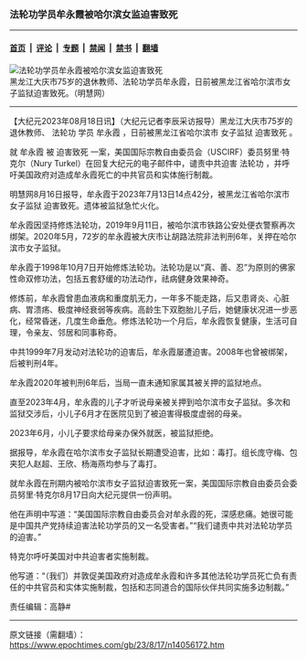 ### 法轮功学员牟永霞被哈尔滨女监迫害致死

---

#### [首页](../../../..?n14056172) &nbsp;|&nbsp; [评论](../../../../../epoch-comment?n14056172) &nbsp;|&nbsp; [专题](../../../../../epoch-special?n14056172) &nbsp;|&nbsp; [禁闻](../../../../../epoch-news?n14056172) &nbsp;|&nbsp; [禁书](../../../../../books?n14056172) &nbsp;|&nbsp; [翻墙](https://github.com/gfw-breaker/nogfw/blob/master/README.md?n14056172)


<div><img alt="法轮功学员牟永霞被哈尔滨女监迫害致死" class="attachment-djy_600_400 size-djy_600_400 wp-post-image" src="https://i.epochtimes.com/assets/uploads/2023/08/id14056173-Screen-Shot-2023-08-17-at-3.36.57-PM.png"/>
<div class="caption">
 黑龙江大庆市75岁的退休教师、法轮功学员牟永霞，日前被黑龙江省哈尔滨市女子监狱迫害致死。（明慧网）
</div></div><hr/><div class="post_content" id="artbody" itemprop="articleBody">
 <!-- article content begin -->
 <p>
  【大纪元2023年08月18日讯】（大纪元记者李辰采访报导）黑龙江大庆市75岁的退休教师、
  <ok href="https://www.epochtimes.com/gb/tag/%E6%B3%95%E8%BD%AE%E5%8A%9F.html">
   法轮功
  </ok>
  学员
  <ok href="https://www.epochtimes.com/gb/tag/%E7%89%9F%E6%B0%B8%E9%9C%9E.html">
   牟永霞
  </ok>
  ，日前被黑龙江省哈尔滨市
  <ok href="https://www.epochtimes.com/gb/tag/%E5%A5%B3%E5%AD%90%E7%9B%91%E7%8B%B1.html">
   女子监狱
  </ok>
  <ok href="https://www.epochtimes.com/gb/tag/%E8%BF%AB%E5%AE%B3%E8%87%B4%E6%AD%BB.html">
   迫害致死
  </ok>
  。
 </p>
 <p>
  就
  <ok href="https://www.epochtimes.com/gb/tag/%E7%89%9F%E6%B0%B8%E9%9C%9E.html">
   牟永霞
  </ok>
  被
  <ok href="https://www.epochtimes.com/gb/tag/%E8%BF%AB%E5%AE%B3%E8%87%B4%E6%AD%BB.html">
   迫害致死
  </ok>
  一案，美国国际宗教自由委员会（USCIRF）委员努里‧特克尔（Nury Turkel）在回复大纪元的电子邮件中，谴责中共迫害
  <ok href="https://www.epochtimes.com/gb/tag/%E6%B3%95%E8%BD%AE%E5%8A%9F.html">
   法轮功
  </ok>
  ，并呼吁美国政府对造成牟永霞死亡的中共官员和实体施行制裁。
 </p>
 <p>
  明慧网8月16日报导，牟永霞于2023年7月13日14点42分，被黑龙江省哈尔滨市
  <ok href="https://www.epochtimes.com/gb/tag/%E5%A5%B3%E5%AD%90%E7%9B%91%E7%8B%B1.html">
   女子监狱
  </ok>
  迫害致死。遗体被监狱急忙火化。
 </p>
 <p>
  牟永霞因坚持修炼法轮功，2019年9月11日，被哈尔滨市铁路公安处便衣警察再次绑架。2020年5月，72岁的牟永霞被大庆市让胡路法院非法判刑6年，关押在哈尔滨市女子监狱。
 </p>
 <p>
  牟永霞于1998年10月7日开始修炼法轮功。法轮功是以“真、善、忍”为原则的佛家性命双修功法，包括五套舒缓的功法动作，祛病健身效果神奇。
 </p>
 <p>
  修炼前，牟永霞曾患血液病和重度肌无力，一年多不能走路，后又患肾炎、心脏病、胃溃疡、极度神经衰弱等疾病。高龄生下双胞胎儿子后，她健康状况进一步恶化，经常昏迷，几度生命垂危。修炼法轮功一个月后，牟永霞恢复健康，生活可自理，令亲友、邻居和同事称奇。
 </p>
 <p>
  中共1999年7月发动对法轮功的迫害后，牟永霞屡遭迫害。2008年也曾被绑架，后被判刑4年。
 </p>
 <p>
  牟永霞2020年被判刑6年后，当局一直未通知家属其被关押的监狱地点。
 </p>
 <p>
  直至2023年4月，牟永霞的儿子才听说母亲被关押到哈尔滨市女子监狱。多次和监狱交涉后，小儿子6月才在医院见到了被迫害得极度虚弱的母亲。
 </p>
 <p>
  2023年6月，小儿子要求给母亲办保外就医，被监狱拒绝。
 </p>
 <p>
  据报导，牟永霞在哈尔滨市女子监狱长期遭受迫害，比如：毒打。组长庞守梅、包夹犯人赵超、王欣、杨海燕均参与了毒打。
 </p>
 <p>
  就牟永霞在刑期内被哈尔滨市女子监狱迫害致死一案，美国国际宗教自由委员会委员努里‧特克尔8月17日向大纪元提供一份声明。
 </p>
 <p>
  他在声明中写道：“美国国际宗教自由委员会对牟永霞的死，深感悲痛。她很可能是中国共产党持续迫害法轮功学员的又一名受害者。”“我们谴责中共对法轮功学员的迫害。”
 </p>
 <p>
  特克尔呼吁美国对中共迫害者实施制裁。
 </p>
 <p>
  他写道：“（我们）并敦促美国政府对造成牟永霞和许多其他法轮功学员死亡负有责任的中共官员和实体实施制裁，包括和志同道合的国际伙伴共同实施多边制裁。”
 </p>
 <p>
  责任编辑：高静#
 </p>
 <!-- article content end -->
 <div id="below_article_ad">
 </div>
</div>


---

原文链接（需翻墙）：https://www.epochtimes.com/gb/23/8/17/n14056172.htm